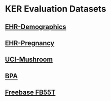 # KER Evaluation Datasets

## [EHR-Demographics](infohealth.demographic)
## [EHR-Pregnancy](infohealth.pregnancy)
## [UCI-Mushroom](uci.mushroom)
## [BPA](BPA)
## [Freebase FB55T](freebase.FB55T)
